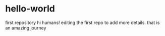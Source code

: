 # hello-world
first repository
hi humans!
editing the first repo to add more details.
that is an amazing journey
